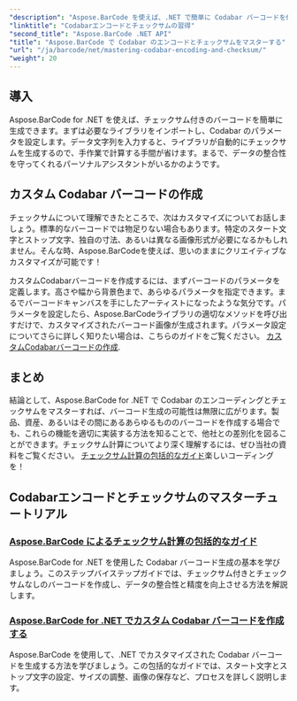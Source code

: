 ```yaml
---
"description": "Aspose.BarCode を使えば、.NET で簡単に Codabar バーコードを作成できます。チェックサム計算やカスタムバーコード生成に関するチュートリアルもご覧ください。"
"linktitle": "Codabarエンコードとチェックサムの習得"
"second_title": "Aspose.BarCode .NET API"
"title": "Aspose.BarCode で Codabar のエンコードとチェックサムをマスターする"
"url": "/ja/barcode/net/mastering-codabar-encoding-and-checksum/"
"weight": 20
---
```


## 導入

Aspose.BarCode for .NET を使えば、チェックサム付きのバーコードを簡単に生成できます。まずは必要なライブラリをインポートし、Codabar のパラメータを設定します。データ文字列を入力すると、ライブラリが自動的にチェックサムを生成するので、手作業で計算する手間が省けます。まるで、データの整合性を守ってくれるパーソナルアシスタントがいるかのようです。

## カスタム Codabar バーコードの作成

チェックサムについて理解できたところで、次はカスタマイズについてお話しましょう。標準的なバーコードでは物足りない場合もあります。特定のスタート文字とストップ文字、独自の寸法、あるいは異なる画像形式が必要になるかもしれません。そんな時、Aspose.BarCodeを使えば、思いのままにクリエイティブなカスタマイズが可能です！

カスタムCodabarバーコードを作成するには、まずバーコードのパラメータを定義します。高さや幅から背景色まで、あらゆるパラメータを指定できます。まるでバーコードキャンバスを手にしたアーティストになったような気分です。パラメータを設定したら、Aspose.BarCodeライブラリの適切なメソッドを呼び出すだけで、カスタマイズされたバーコード画像が生成されます。パラメータ設定についてさらに詳しく知りたい場合は、こちらのガイドをご覧ください。 [カスタムCodabarバーコードの作成](./custom-codabar-barcodes/).

## まとめ

結論として、Aspose.BarCode for .NET で Codabar のエンコーディングとチェックサムをマスターすれば、バーコード生成の可能性は無限に広がります。製品、資産、あるいはその間にあるあらゆるもののバーコードを作成する場合でも、これらの機能を適切に実装する方法を知ることで、他社との差別化を図ることができます。チェックサム計算についてより深く理解するには、ぜひ当社の資料をご覧ください。 [チェックサム計算の包括的なガイド](./guide-to-checksum-calculation/)楽しいコーディングを！


## Codabarエンコードとチェックサムのマスターチュートリアル
### [Aspose.BarCode によるチェックサム計算の包括的なガイド](./guide-to-checksum-calculation/)
Aspose.BarCode for .NET を使用した Codabar バーコード生成の基本を学びましょう。このステップバイステップガイドでは、チェックサム付きとチェックサムなしのバーコードを作成し、データの整合性と精度を向上させる方法を解説します。
### [Aspose.BarCode for .NET でカスタム Codabar バーコードを作成する](./custom-codabar-barcodes/)
Aspose.BarCode を使用して、.NET でカスタマイズされた Codabar バーコードを生成する方法を学びましょう。この包括的なガイドでは、スタート文字とストップ文字の設定、サイズの調整、画像の保存など、プロセスを詳しく説明します。